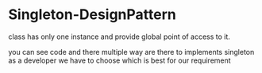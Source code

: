 # Singleton-DesignPattern
class has only one instance and provide global point of access to  it.

you can see code and there multiple way are there to implements singleton
as a developer we have to choose which is best for our requirement
